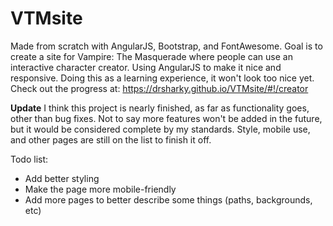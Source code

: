 # VTMsite

Made from scratch with AngularJS, Bootstrap, and FontAwesome.
Goal is to create a site for Vampire: The Masquerade where people can use an interactive character creator.
Using AngularJS to make it nice and responsive.
Doing this as a learning experience, it won't look too nice yet.
Check out the progress at: https://drsharky.github.io/VTMsite/#!/creator

**Update** I think this project is nearly finished, as far as functionality goes, other than bug fixes.
Not to say more features won't be added in the future, but it would be considered complete by my standards.
Style, mobile use, and other pages are still on the list to finish it off.

Todo list:
* Add better styling
* Make the page more mobile-friendly
* Add more pages to better describe some things (paths, backgrounds, etc)
